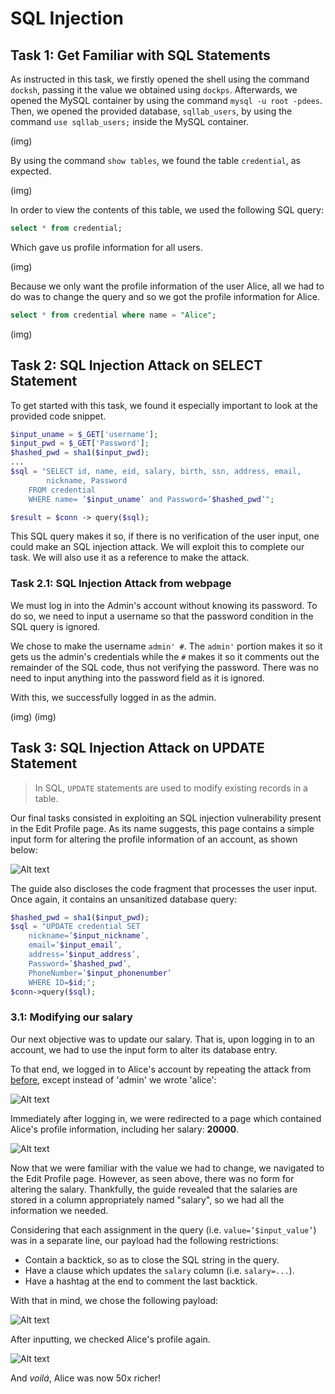 # SQL Injection
## Task 1: Get Familiar with SQL Statements

As instructed in this task, we firstly opened the shell using the command `docksh`, passing it the value we obtained using `dockps`. Afterwards, we opened the MySQL container by using the command `mysql -u root -pdees`. Then, we opened the provided database, `sqllab_users`, by using the command `use sqllab_users;` inside the MySQL container.

(img)

By using the command `show tables`, we found the table `credential`, as expected.

(img)

In order to view the contents of this table, we used the following SQL query:

```sql
select * from credential;
```
Which gave us profile information for all users. 

(img)

Because we only want the profile information of the user Alice, all we had to do was to change the query and so we got the profile information for Alice.

```sql
select * from credential where name = "Alice";
```

(img)

## Task 2: SQL Injection Attack on SELECT Statement

To get started with this task, we found it especially important to look at the provided code snippet.

```php
$input_uname = $_GET['username'];
$input_pwd = $_GET['Password'];
$hashed_pwd = sha1($input_pwd);
...
$sql = "SELECT id, name, eid, salary, birth, ssn, address, email,
        nickname, Password
    FROM credential
    WHERE name= ’$input_uname’ and Password=’$hashed_pwd’";

$result = $conn -> query($sql);
```

This SQL query makes it so, if there is no verification of the user input, one could make an SQL injection attack. We will exploit this to complete our task. We will also use it as a reference to make the attack.

### Task 2.1: SQL Injection Attack from webpage

We must log in into the Admin's account without knowing its password. To do so, we need to input a username so that the password condition in the SQL query is ignored.

We chose to make the username `admin' #`. The `admin'` portion makes it so it gets us the admin's credentials while the `#` makes it so it comments out the remainder of the SQL code, thus not verifying the password. There was no need to input anything into the password field as it is ignored.

With this, we successfully logged in as the admin.

(img)
(img)


## Task 3: SQL Injection Attack on UPDATE Statement

> In SQL, `UPDATE` statements are used to modify existing records in a table.

Our final tasks consisted in exploiting an SQL injection vulnerability present in the Edit Profile page. As its name suggests, this page contains a simple input form for altering the profile information of an account, as shown below:

![Alt text](image-1.png)

The guide also discloses the code fragment that processes the user input. Once again, it contains an unsanitized database query:

```php
$hashed_pwd = sha1($input_pwd);
$sql = "UPDATE credential SET
    nickname=’$input_nickname’,
    email=’$input_email’,
    address=’$input_address’,
    Password=’$hashed_pwd’,
    PhoneNumber=’$input_phonenumber’
    WHERE ID=$id;";
$conn->query($sql);
```

### 3.1: Modifying our salary

Our next objective was to update our salary. That is, upon logging in to an account, we had to use the input form to alter its database entry.

To that end, we logged in to Alice's account by repeating the attack from [before](#task-21-sql-injection-attack-from-webpage), except instead of 'admin' we wrote 'alice':

![Alt text](image-2.png)

Immediately after logging in, we were redirected to a page which contained Alice's profile information, including her salary: **20000**.

![Alt text](image-3.png)

Now that we were familiar with the value we had to change, we navigated to the Edit Profile page. However, as seen above, there was no form for altering the salary. Thankfully, the guide revealed that the salaries are stored in a column appropriately named "salary", so we had all the information we needed.

Considering that each assignment in the query (i.e. `value=’$input_value’`) was in a separate line, our payload had the following restrictions:
* Contain a backtick, so as to close the SQL string in the query.
* Have a clause which updates the `salary` column (i.e. `salary=...`).
* Have a hashtag at the end to comment the last backtick.

With that in mind, we chose the following payload:

![Alt text](image-4.png)

After inputting, we checked Alice's profile again.

![Alt text](image-5.png)

And _voilá_, Alice was now 50x richer!
